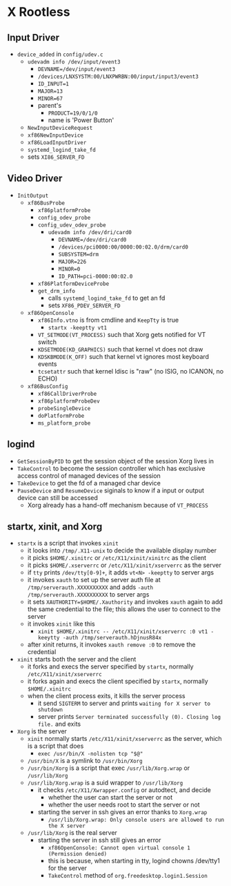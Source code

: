 X Rootless
==========

## Input Driver

- `device_added` in `config/udev.c`
  - `udevadm info /dev/input/event3`
    - `DEVNAME=/dev/input/event3`
    - `/devices/LNXSYSTM:00/LNXPWRBN:00/input/input3/event3`
    - `ID_INPUT=1`
    - `MAJOR=13`
    - `MINOR=67`
    - parent's
      - `PRODUCT=19/0/1/0`
      - name is 'Power Button'
  - `NewInputDeviceRequest`
  - `xf86NewInputDevice`
  - `xf86LoadInputDriver`
  - `systemd_logind_take_fd`
  - sets `XI86_SERVER_FD`

## Video Driver

- `InitOutput`
  - `xf86BusProbe`
    - `xf86platformProbe`
    - `config_odev_probe`
    - `config_udev_odev_probe`
      - `udevadm info /dev/dri/card0`
        - `DEVNAME=/dev/dri/card0`
        - `/devices/pci0000:00/0000:00:02.0/drm/card0`
        - `SUBSYSTEM=drm`
        - `MAJOR=226`
        - `MINOR=0`
        - `ID_PATH=pci-0000:00:02.0`
    - `xf86PlatformDeviceProbe`
    - `get_drm_info`
      - calls `systemd_logind_take_fd` to get an fd
      - sets `XF86_PDEV_SERVER_FD`
  - `xf86OpenConsole`
    - `xf86Info.vtno` is from cmdline and `KeepTty` is true
      - `startx -keeptty vt1`
    - `VT_SETMODE(VT_PROCESS)` such that Xorg gets notified for VT switch
    - `KDSETMODE(KD_GRAPHICS)` such that kernel vt does not draw
    - `KDSKBMODE(K_OFF)` such that kernel vt ignores most keyboard events
    - `tcsetattr` such that kernel ldisc is "raw" (no ISIG, no ICANON, no
      ECHO)
  - `xf86BusConfig`
    - `xf86CallDriverProbe`
    - `xf86platformProbeDev` 
    - `probeSingleDevice`
    - `doPlatformProbe`
    - `ms_platform_probe`

## logind

- `GetSessionByPID` to get the session object of the session Xorg lives in
- `TakeControl` to become the session controller which has exclusive access
  control of managed devices of the session
- `TakeDevice` to get the fd of a managed char device
- `PauseDevice` and `ResumeDevice` siginals to know if a input or output
  device can still be accessed
  - Xorg already has a hand-off mechanism because of `VT_PROCESS`

## startx, xinit, and Xorg

- `startx` is a script that invokes `xinit`
  - it looks into `/tmp/.X11-unix` to decide the available display number
  - it picks `$HOME/.xinitrc` or `/etc/X11/xinit/xinitrc` as the client
  - it picks `$HOME/.xserverrc` or `/etc/X11/xinit/xserverrc` as the server
  - if `tty` prints `/dev/tty[0-9]+`, it adds `vt<N> -keeptty` to server args
  - it invokes `xauth` to set up the server auth file at
    `/tmp/serverauth.XXXXXXXXXX` and adds `-auth /tmp/serverauth.XXXXXXXXXX`
    to server args
  - it sets `XAUTHORITY=$HOME/.Xauthority` and invokes `xauth` again to add
    the same credential to the file; this allows the user to connect to the
    server
  - it invokes `xinit` like this
    - `xinit $HOME/.xinitrc -- /etc/X11/xinit/xserverrc :0 vt1 -keeytty -auth /tmp/serverauth.hDjnusR84x`
  - after xinit returns, it invokes `xauth remove :0` to remove the credential
- `xinit` starts both the server and the client
  - it forks and execs the server specified by `startx`, normally
    `/etc/X11/xinit/xserverrc`
  - it forks again and execs the client specified by `startx`, normally
    `$HOME/.xinitrc`
  - when the client process exits, it kills the server process
    - it send `SIGTERM` to server and prints `waiting for X server to shutdown`
    - server prints `Server terminated successfully (0). Closing log file.`
      and exits
- `Xorg` is the server
  - `xinit` normally starts `/etc/X11/xinit/xserverrc` as the server, which is
    a script that does
    - `exec /usr/bin/X -nolisten tcp "$@"`
  - `/usr/bin/X` is a symlink to `/usr/bin/Xorg`
  - `/usr/bin/Xorg` is a script that exec `/usr/lib/Xorg.wrap` or
    `/usr/lib/Xorg`
  - `/usr/lib/Xorg.wrap` is a suid wrapper to `/usr/lib/Xorg`
    - it checks `/etc/X11/Xwrapper.config` or autodtect, and decide
      - whether the user can start the server or not
      - whether the user needs root to start the server or not
    - starting the server in ssh gives an error thanks to `Xorg.wrap`
      - `/usr/lib/Xorg.wrap: Only console users are allowed to run the X server`
  - `/usr/lib/Xorg` is the real server
    - starting the server in ssh still gives an error
      - `xf86OpenConsole: Cannot open virtual console 1 (Permission denied)`
      - this is because, when starting in tty, logind chowns /dev/tty1 for the
      	server
      - `TakeControl` method of `org.freedesktop.login1.Session`
